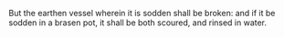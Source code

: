 But the earthen vessel wherein it is sodden shall be broken: and if it be sodden in a brasen pot, it shall be both scoured, and rinsed in water.
